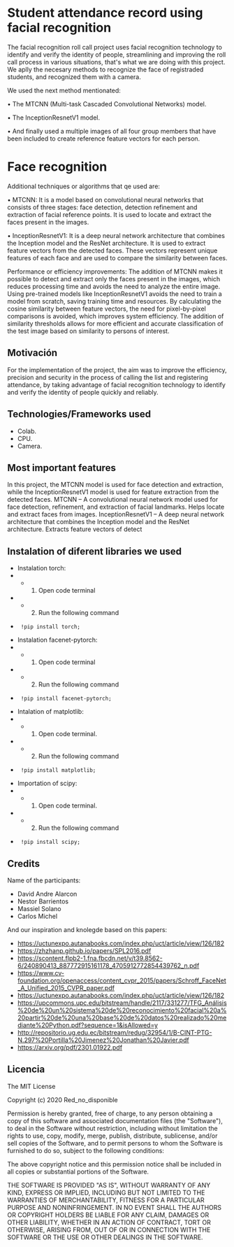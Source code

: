 # Student attendance record using facial recognition
 
The facial recognition roll call project uses facial recognition technology to identify 
and verify the identity of people, streamlining and improving the roll call process 
in various situations, that's what we are doing with this project. We aplly the necesary methods
to recognize the face of registraded students, and recognized them with a camera. 

We used the next method mentionated:

• The MTCNN (Multi-task Cascaded Convolutional Networks) model.

• The InceptionResnetV1 model.

• And finally used a multiple images of all four group members that have been included to 
create reference feature vectors for each person.

# Face recognition 

Additional techniques or algorithms that qe used are:

• MTCNN: It is a model based on convolutional neural networks that consists of three stages: 
face detection, detection refinement and extraction of facial reference points. It is used to
locate and extract the faces present in the images.

• InceptionResnetV1: It is a deep neural network architecture that combines the Inception 
model and the ResNet architecture. It is used to extract feature vectors from the detected 
faces. These vectors represent unique features of each face and are used to compare the 
similarity between faces.

Performance or efficiency improvements:
The addition of MTCNN makes it possible to detect and extract only the faces present in the 
images, which reduces processing time and avoids the need to analyze the entire image.
Using pre-trained models like InceptionResnetV1 avoids the need to train a model from scratch,
saving training time and resources.
By calculating the cosine similarity between feature vectors, the need for pixel-by-pixel 
comparisons is avoided, which improves system efficiency.
The addition of similarity thresholds allows for more efficient and accurate classification 
of the test image based on similarity to persons of interest.


## Motivación

For the implementation of the project, the aim was to improve the efficiency, precision and 
security in the process of calling the list and registering attendance, by taking advantage 
of facial recognition technology to identify and verify the identity of people quickly and reliably.

## Technologies/Frameworks used
  
- Colab.
- CPU.
- Camera.

## Most important features

In this project, the MTCNN model is used for face detection and extraction, while the 
InceptionResnetV1 model is used for feature extraction from the detected faces.
MTCNN – A convolutional neural network model used for face detection, refinement, and 
extraction of facial landmarks. Helps locate and extract faces from images.
InceptionResnetV1 – A deep neural network architecture that combines the Inception model
and the ResNet architecture. Extracts feature vectors of detect

## Instalation of diferent libraries we used

* Instalation torch:
* * 1. Open code terminal
* * 2. Run the following command
*      !pip install torch;

* Instalation facenet-pytorch:
* *  1. Open code terminal
* *  2. Run the following command
*      !pip install facenet-pytorch;

* Intalation of matplotlib:
* *   1. Open code terminal.
* *   2. Run the following command
*      !pip install matplotlib;

* Importation of scipy:
* *   1. Open code terminal.
* *   2. Run the following command
*      !pip install scipy;

## Credits

Name of the participants:
* David Andre Alarcon
* Nestor Barrientos
* Massiel Solano
* Carlos Michel

And our inspiration and knolegde based on this papers:
- https://uctunexpo.autanabooks.com/index.php/uct/article/view/126/182
- https://zhzhanp.github.io/papers/SPL2016.pdf
- https://scontent.flpb2-1.fna.fbcdn.net/v/t39.8562-6/240890413_887772915161178_4705912772854439762_n.pdf
- https://www.cv-foundation.org/openaccess/content_cvpr_2015/papers/Schroff_FaceNet_A_Unified_2015_CVPR_paper.pdf
- https://uctunexpo.autanabooks.com/index.php/uct/article/view/126/182
- https://upcommons.upc.edu/bitstream/handle/2117/331277/TFG_Análisis%20de%20un%20sistema%20de%20reconocimiento%20facial%20a%20partir%20de%20una%20base%20de%20datos%20realizado%20mediante%20Python.pdf?sequence=1&isAllowed=y
- http://repositorio.ug.edu.ec/bitstream/redug/32954/1/B-CINT-PTG-N.297%20Portilla%20Jimenez%20Jonathan%20Javier.pdf
- https://arxiv.org/pdf/2301.01922.pdf

## Licencia

The MIT License

Copyright (c) 2020 Red_no_disponible

Permission is hereby granted, free of charge, to any person obtaining a copy
of this software and associated documentation files (the "Software"), to deal
in the Software without restriction, including without limitation the rights
to use, copy, modify, merge, publish, distribute, sublicense, and/or sell
copies of the Software, and to permit persons to whom the Software is
furnished to do so, subject to the following conditions:

The above copyright notice and this permission notice shall be included in
all copies or substantial portions of the Software.

THE SOFTWARE IS PROVIDED "AS IS", WITHOUT WARRANTY OF ANY KIND, EXPRESS OR
IMPLIED, INCLUDING BUT NOT LIMITED TO THE WARRANTIES OF MERCHANTABILITY,
FITNESS FOR A PARTICULAR PURPOSE AND NONINFRINGEMENT. IN NO EVENT SHALL THE
AUTHORS OR COPYRIGHT HOLDERS BE LIABLE FOR ANY CLAIM, DAMAGES OR OTHER
LIABILITY, WHETHER IN AN ACTION OF CONTRACT, TORT OR OTHERWISE, ARISING FROM,
OUT OF OR IN CONNECTION WITH THE SOFTWARE OR THE USE OR OTHER DEALINGS IN
THE SOFTWARE.
